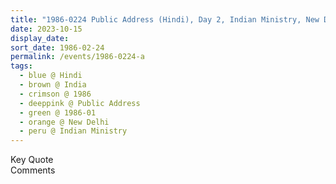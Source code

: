 ```yaml
---
title: "1986-0224 Public Address (Hindi), Day 2, Indian Ministry, New Delhi, India"
date: 2023-10-15
display_date: 
sort_date: 1986-02-24
permalink: /events/1986-0224-a
tags:
  - blue @ Hindi
  - brown @ India
  - crimson @ 1986
  - deeppink @ Public Address
  - green @ 1986-01
  - orange @ New Delhi
  - peru @ Indian Ministry
---
```


<wave-list>
  <list-title color="green" width="75">Key Quote</list-title>
  <list-item color="BlanchedAlmond"  width="200"></list-item>
  <list-item color="Lavender"></list-item>
  <list-item color="BlanchedAlmond"></list-item>
</wave-list>

<br>

<wave-list>
  <list-title color="green" width="75">Comments</list-title>
  <list-item color="BlanchedAlmond"  width="200"></list-item>
  <list-item color="Lavender"></list-item>
  <list-item color="BlanchedAlmond"></list-item>
</wave-list>